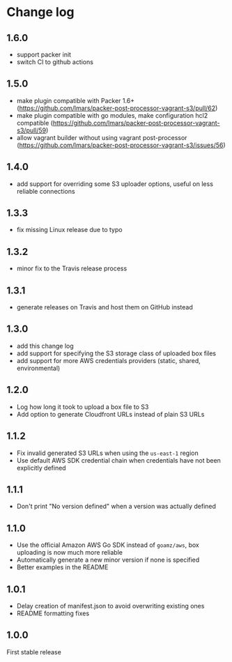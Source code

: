 # Change log

## 1.6.0

* support packer init
* switch CI to github actions

## 1.5.0

* make plugin compatible with Packer 1.6+ (https://github.com/lmars/packer-post-processor-vagrant-s3/pull/62)
* make plugin compatible with go modules, make configuration hcl2 compatible (https://github.com/lmars/packer-post-processor-vagrant-s3/pull/59)
* allow vagrant builder without using vagrant post-processor (https://github.com/lmars/packer-post-processor-vagrant-s3/issues/56)

## 1.4.0

* add support for overriding some S3 uploader options, useful on less reliable connections

## 1.3.3

* fix missing Linux release due to typo

## 1.3.2

* minor fix to the Travis release process

## 1.3.1

* generate releases on Travis and host them on GitHub instead

## 1.3.0

* add this change log
* add support for specifying the S3 storage class of uploaded box files
* add support for more AWS credentials providers (static, shared, environmental)

## 1.2.0

* Log how long it took to upload a box file to S3
* Add option to generate Cloudfront URLs instead of plain S3 URLs

## 1.1.2

* Fix invalid generated S3 URLs when using the `us-east-1` region
* Use default AWS SDK credential chain when credentials have not been explicitly defined

## 1.1.1

* Don't print "No version defined" when a version was actually defined

## 1.1.0

* Use the official Amazon AWS Go SDK instead of `goamz/aws`, box uploading is now much more reliable
* Automatically generate a new minor version if none is specified
* Better examples in the README

## 1.0.1

* Delay creation of manifest.json to avoid overwriting existing ones
* README formatting fixes

## 1.0.0

First stable release
